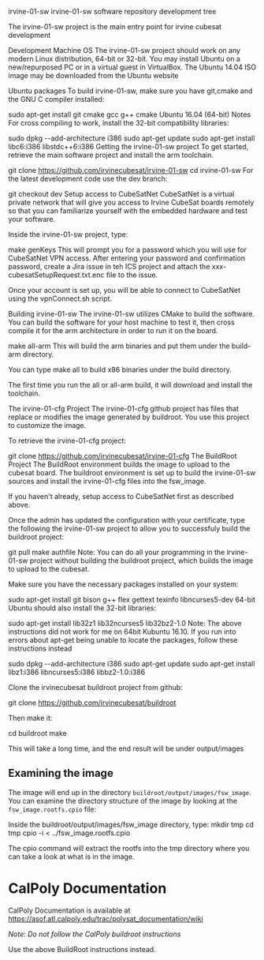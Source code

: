 irvine-01-sw
irvine-01-sw software repository development tree

The irvine-01-sw project is the main entry point for irvine cubesat development

Development Machine OS
The irvine-01-sw project should work on any modern Linux distribution, 64-bit or 32-bit. You may install Ubuntu on a new/repurposed PC or in a virtual guest in VirtualBox. The Ubuntu 14.04 ISO image may be downloaded from the Ubuntu website

Ubuntu packages
To build irvine-01-sw, make sure you have git,cmake and the GNU C compiler installed:

sudo apt-get install git cmake gcc g++ cmake
Ubuntu 16.04 (64-bit) Notes
For cross compiling to work, install the 32-bit compatibility libraries:

sudo dpkg --add-architecture i386
sudo apt-get update
sudo apt-get install libc6:i386 libstdc++6:i386
Getting the irvine-01-sw project
To get started, retrieve the main software project and install the arm toolchain.

git clone https://github.com/irvinecubesat/irvine-01-sw
cd irvine-01-sw
For the latest development code use the dev branch:

git checkout dev
Setup access to CubeSatNet
CubeSatNet is a virtual private network that will give you access to Irvine CubeSat boards remotely so that you can familiarize yourself with the embedded hardware and test your software.

Inside the irvine-01-sw project, type:

make genKeys
This will prompt you for a password which you will use for CubeSatNet VPN access. After entering your password and confirmation password, create a Jira issue in teh ICS project and attach the xxx-cubesatSetupRequest.txt.enc file to the issue.

Once your account is set up, you will be able to connect to CubeSatNet using the vpnConnect.sh script.

Building irvine-01-sw
The irvine-01-sw utilizes CMake to build the software. You can build the software for your host machine to test it, then cross compile it for the arm architecture in order to run it on the board.

make all-arm
This will build the arm binaries and put them under the build-arm directory.

You can type make all to build x86 binaries under the build directory.

The first time you run the all or all-arm build, it will download and install the toolchain.

The irvine-01-cfg Project
The irvine-01-cfg github project has files that replace or modifies the image generated by buildroot. You use this project to customize the image.

To retrieve the irvine-01-cfg project:

git clone https://github.com/irvinecubesat/irvine-01-cfg
The BuildRoot Project
The BuildRoot environment builds the image to upload to the cubesat board. The buildroot environment is set up to build the irvine-01-sw sources and install the irvine-01-cfg files into the fsw_image.

If you haven't already, setup access to CubeSatNet first as described above.

Once the admin has updated the configuration with your certificate, type the following the irvine-01-sw project to allow you to successfuly build the buildroot project:

git pull
make authfile
Note: You can do all your programming in the irvine-01-sw project without building the buildroot project, which builds the image to upload to the cubesat.

Make sure you have the necessary packages installed on your system:

 sudo apt-get install git bison g++ flex gettext texinfo libncurses5-dev
64-bit Ubuntu should also install the 32-bit libraries:

sudo apt-get install lib32z1 lib32ncurses5 lib32bz2-1.0
Note: The above instructions did not work for me on 64bit Kubuntu 16.10. If you run into errors about apt-get being unable to locate the packages, follow these instructions instead

sudo dpkg --add-architecture i386
sudo apt-get update
sudo apt-get install libz1:i386 libncurses5:i386 libbz2-1.0:i386

Clone the irvinecubesat buildroot project from github:

git clone https://github.com/irvinecubesat/buildroot


Then make it:

cd buildroot make

This will take a long time, and the end result will be under output/images

## Examining the image
The image will end up in the directory `buildroot/output/images/fsw_image`.
You can examine the directory structure of the image by looking at the
`fsw_image.rootfs.cpio` file:

Inside the buildroot/output/images/fsw_image directory, type:
mkdir tmp cd tmp cpio -i < ../fsw_image.rootfs.cpio

The cpio command will extract the rootfs into the tmp directory where you
can take a look at what is in the image.

# CalPoly Documentation
CalPoly Documentation is available at https://asof.atl.calpoly.edu/trac/polysat_documentation/wiki

*Note:  Do not follow the CalPoly buildroot instructions*

Use the above BuildRoot instructions instead.
